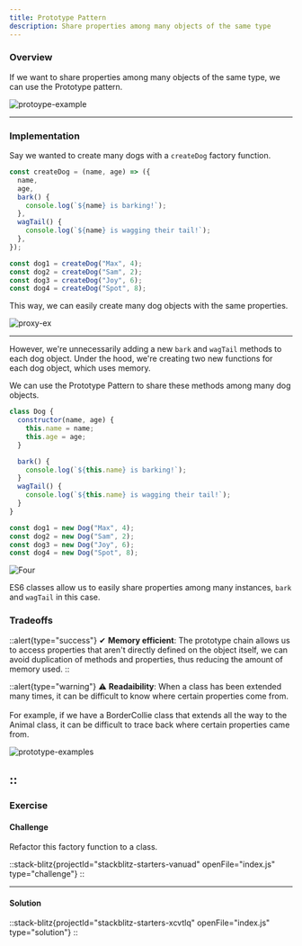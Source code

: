 ```yaml
---
title: Prototype Pattern
description: Share properties among many objects of the same type
---
```


### Overview

If we want to share properties among many objects of the same type, we can use the Prototype pattern.

![protoype-example](https://javascriptpatterns.vercel.app/design-patterns/prototype-pattern/4.png)

---

### Implementation

Say we wanted to create many dogs with a `createDog` factory function.

```js
const createDog = (name, age) => ({
  name,
  age,
  bark() {
    console.log(`${name} is barking!`);
  },
  wagTail() {
    console.log(`${name} is wagging their tail!`);
  },
});

const dog1 = createDog("Max", 4);
const dog2 = createDog("Sam", 2);
const dog3 = createDog("Joy", 6);
const dog4 = createDog("Spot", 8);
```

This way, we can easily create many dog objects with the same properties.

![proxy-ex](https://javascriptpatterns.vercel.app/design-patterns/prototype-pattern/3.png)

---

However, we're unnecessarily adding a new `bark` and `wagTail` methods to each dog object. Under the hood, we're creating two new functions for each dog object, which uses memory.

We can use the Prototype Pattern to share these methods among many dog objects.

```js [dog.js] copy
class Dog {
  constructor(name, age) {
    this.name = name;
    this.age = age;
  }

  bark() {
    console.log(`${this.name} is barking!`);
  }
  wagTail() {
    console.log(`${this.name} is wagging their tail!`);
  }
}

const dog1 = new Dog("Max", 4);
const dog2 = new Dog("Sam", 2);
const dog3 = new Dog("Joy", 6);
const dog4 = new Dog("Spot", 8);
```

![Four](https://javascriptpatterns.vercel.app/design-patterns/prototype-pattern/4.png)

ES6 classes allow us to easily share properties among many instances, `bark` and `wagTail` in this case.

<!-- ## <StackBlitz name="node-zgpmfs" openFile="index.js" showDevtools view="editor" /> -->

### Tradeoffs

::alert{type="success"}
✔ <strong>Memory efficient</strong>: The prototype chain allows us to access properties that aren't directly defined on the object itself, we can avoid duplication of methods and properties, thus reducing the amount of memory used.
::

::alert{type="warning"}
⚠️ <strong>Readaibility</strong>: When a class has been extended many times, it can be difficult to know where certain properties come from.
<br class="m-6"></br>
For example, if we have a BorderCollie class that extends all the way to the Animal class, it can be difficult to trace back where certain properties came from.

![prototype-examples](https://javascriptpatterns.vercel.app/design-patterns/prototype-pattern/2.png)

::
---

### Exercise

#### Challenge

Refactor this factory function to a class.

::stack-blitz{projectId="stackblitz-starters-vanuad"  openFile="index.js" type="challenge"}
::

---

#### Solution
::stack-blitz{projectId="stackblitz-starters-xcvtlq"  openFile="index.js" type="solution"}
::
